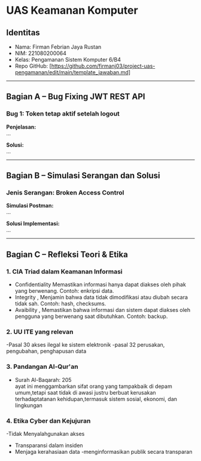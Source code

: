 # UAS Keamanan Komputer

## Identitas
- Nama: Firman Febrian Jaya Rustan
- NIM: 221080200064
- Kelas: Pengamanan Sistem Komputer 6/B4
- Repo GitHub: [https://github.com/firmanj03/project-uas-pengamanan/edit/main/template_jawaban.md]

---

## Bagian A – Bug Fixing JWT REST API

### Bug 1: Token tetap aktif setelah logout
**Penjelasan:**  
...

**Solusi:**  
...

---

## Bagian B – Simulasi Serangan dan Solusi

### Jenis Serangan: Broken Access Control  
**Simulasi Postman:**  
...

**Solusi Implementasi:**  
...

---

## Bagian C – Refleksi Teori & Etika

### 1. CIA Triad dalam Keamanan Informasi  
- Confidentiality  Memastikan informasi hanya dapat diakses oleh pihak yang berwenang. Contoh: enkripsi data.
- Integrity , Menjamin bahwa data tidak dimodifikasi atau diubah secara tidak sah. Contoh: hash, checksums.
- Avaibility , Memastikan bahwa informasi dan sistem dapat diakses oleh pengguna yang berwenang saat dibutuhkan. Contoh: backup.

### 2. UU ITE yang relevan  
-Pasal 30 akses ilegal ke sistem elektronik
-pasal  32 perusakan, pengubahan, penghapusan data

### 3. Pandangan Al-Qur'an  
- Surah Al-Baqarah: 205  
ayat ini menggambarkan sifat orang yang tampakbaik di depam umum,tetapi saat tidak di awasi justru berbuat kerusakan terhadaptatanan kehidupan,termasuk sistem sosial, ekonomi, dan lingkungan

### 4. Etika Cyber dan Kejujuran  
-Tidak Menyalahgunakan akses
- Transparansi dalam insiden
- Menjaga kerahasiaan data
-menginformasikan publik secara transparan
